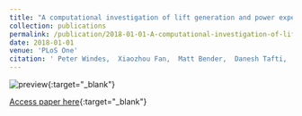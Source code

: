 ```yaml
---
title: "A computational investigation of lift generation and power expenditure of Pratts roundleaf bat (Hipposideros pratti) in forward flight"
collection: publications
permalink: /publication/2018-01-01-A-computational-investigation-of-lift-generation-and-power-expenditure-of-Pratts-roundleaf-bat-Hipposideros-pratti-in-forward-flight
date: 2018-01-01
venue: 'PLoS One'
citation: ' Peter Windes,  Xiaozhou Fan,  Matt Bender,  Danesh Tafti,  Rolf Muller, &quot;A computational investigation of lift generation and power expenditure of Pratts roundleaf bat (Hipposideros pratti) in forward flight.&quot; PLoS One, 2018.'
---
```


![preview](http://xiaozhoufan.github.io/images/2018_J_Windes_preview_v2.jpg){:target="_blank"}

[Access paper here](http://xiaozhoufan.github.io/files/2018_J_Windes_A_computational_investigation_of_lift_generation_and_power_expenditure_of_Pratts_roundleaf_bat_in_forward_flight.pdf){:target="_blank"}




